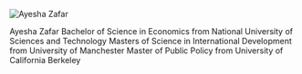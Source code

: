 
![Ayesha Zafar](/Users/shaysha/Library/CloudStorage/OneDrive-Personal\(2\)/Desktop/WWF/Headshot/Ayesha_Zafar_Keith.jpg)

Ayesha Zafar 
Bachelor of Science in Economics from National University of Sciences and Technology
Masters of Science in International Development from University of Manchester 
Master of Public Policy from University of California Berkeley 

   
